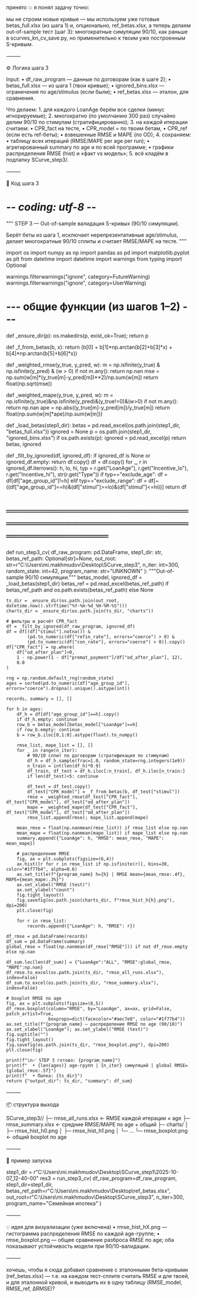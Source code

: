 принято 💥
я понял задачу точно:

мы не строим новые кривые —
мы используем уже готовые betas_full.xlsx (из шага 1) и, опционально, ref_betas.xlsx,
а теперь делаем out-of-sample тест (шаг 3): многократные симуляции 90/10, как раньше в scurves_kn_cv_save.py,
но применительно к твоим уже построенным S-кривым.

⸻

⚙️ Логика шага 3

Input:
	•	df_raw_program — данные по договорам (как в шаге 2);
	•	betas_full.xlsx — из шага 1 (твои кривые);
	•	ignored_bins.xlsx — ограничения по age/stimulus (если были);
	•	ref_betas.xlsx — эталон, для сравнения.

Что делаем:
	1.	для каждого LoanAge берём все сделки (минус игнорируемые);
	2.	многократно (по умолчанию 300 раз) случайно делим 90/10 по стимулам (стратифицированно);
	3.	на каждой итерации считаем:
	•	CPR_fact на тесте,
	•	CPR_model = по твоим бетам,
	•	CPR_ref (если есть ref-беты);
	•	взвешенные RMSE и MAPE (по OD);
	4.	сохраняем:
	•	таблицу всех итераций (RMSE/MAPE per age per run);
	•	агрегированный summary по age и по всей программе;
	•	графики распределения RMSE (hist) и «факт vs модель»;
	5.	всё кладём в подпапку SCurve_step3/<timestamp>.

⸻

🧩 Код шага 3

# -*- coding: utf-8 -*-
"""
STEP 3 — Out-of-sample валидация S-кривых (90/10 симуляции).

Берёт беты из шага 1, исключает нерепрезентативные age/stimulus,
делает многократные 90/10 сплиты и считает RMSE/MAPE на тесте.
"""

import os
import numpy as np
import pandas as pd
import matplotlib.pyplot as plt
from datetime import datetime
import warnings
from typing import Optional

warnings.filterwarnings("ignore", category=FutureWarning)
warnings.filterwarnings("ignore", category=UserWarning)

# --- общие функции (из шагов 1–2) ---
def _ensure_dir(p): os.makedirs(p, exist_ok=True); return p

def _f_from_betas(b, x):
    return (b[0] + b[1]*np.arctan(b[2]+b[3]*x)
            + b[4]*np.arctan(b[5]+b[6]*x))

def _weighted_rmse(y_true, y_pred, w):
    m = np.isfinite(y_true) & np.isfinite(y_pred) & (w > 0)
    if not m.any(): return np.nan
    mse = np.sum(w[m]*(y_true[m]-y_pred[m])**2)/np.sum(w[m])
    return float(np.sqrt(mse))

def _weighted_mape(y_true, y_pred, w):
    m = np.isfinite(y_true)&np.isfinite(y_pred)&(y_true!=0)&(w>0)
    if not m.any(): return np.nan
    ape = np.abs((y_true[m]-y_pred[m])/y_true[m])
    return float(np.sum(w[m]*ape)/np.sum(w[m]))

def _load_betas(step1_dir):
    betas = pd.read_excel(os.path.join(step1_dir, "betas_full.xlsx"))
    ignored = None
    p = os.path.join(step1_dir, "ignored_bins.xlsx")
    if os.path.exists(p): ignored = pd.read_excel(p)
    return betas, ignored

def _filt_by_ignored(df, ignored_df):
    if ignored_df is None or ignored_df.empty: return df.copy()
    df = df.copy()
    for _, r in ignored_df.iterrows():
        h, lo, hi, typ = r.get("LoanAge"), r.get("Incentive_lo"), r.get("Incentive_hi"), str(r.get("Type"))
        if typ=="exclude_age":
            df = df[df["age_group_id"]!=h]
        elif typ=="exclude_range":
            df = df[~((df["age_group_id"]==h)&(df["stimul"]>=lo)&(df["stimul"]<=hi))]
    return df

# ════════════════════════════════════════════════════════════════
def run_step3_cv(
    df_raw_program: pd.DataFrame,
    step1_dir: str,
    betas_ref_path: Optional[str]=None,
    out_root: str=r"C:\Users\mi.makhmudov\Desktop\SCurve_step3",
    n_iter: int=300,
    random_state: int=42,
    program_name: str="UNKNOWN"
):
    """Out-of-sample 90/10 симуляции."""
    betas_model, ignored_df = _load_betas(step1_dir)
    betas_ref = pd.read_excel(betas_ref_path) if betas_ref_path and os.path.exists(betas_ref_path) else None

    ts_dir = _ensure_dir(os.path.join(out_root, datetime.now().strftime("%Y-%m-%d_%H-%M-%S")))
    charts_dir = _ensure_dir(os.path.join(ts_dir, "charts"))

    # фильтры и расчёт CPR_fact
    df = _filt_by_ignored(df_raw_program, ignored_df)
    df = df[(df["stimul"].notna()) &
            (pd.to_numeric(df["refin_rate"], errors="coerce") > 0) &
            (pd.to_numeric(df["con_rate"], errors="coerce") > 0)].copy()
    df["CPR_fact"] = np.where(
        df["od_after_plan"]>0,
        1 - np.power(1 - df["premat_payment"]/df["od_after_plan"], 12),
        0.0
    )

    rng = np.random.default_rng(random_state)
    ages = sorted(pd.to_numeric(df["age_group_id"], errors="coerce").dropna().unique().astype(int))

    records, summary = [], []

    for h in ages:
        df_h = df[df["age_group_id"]==h].copy()
        if df_h.empty: continue
        row_b = betas_model[betas_model["LoanAge"]==h]
        if row_b.empty: continue
        b = row_b.iloc[0,1:8].astype(float).to_numpy()

        rmse_list, mape_list = [], []
        for _ in range(n_iter):
            # 90/10 сплит по договорам (стратификация по стимулам)
            df_h = df_h.sample(frac=1.0, random_state=rng.integers(1e9))
            n_train = int(len(df_h)*0.9)
            df_train, df_test = df_h.iloc[:n_train], df_h.iloc[n_train:]
            if len(df_test)<5: continue

            df_test = df_test.copy()
            df_test["CPR_model"] = _f_from_betas(b, df_test["stimul"])
            rmse = _weighted_rmse(df_test["CPR_fact"], df_test["CPR_model"], df_test["od_after_plan"])
            mape = _weighted_mape(df_test["CPR_fact"], df_test["CPR_model"], df_test["od_after_plan"])
            rmse_list.append(rmse); mape_list.append(mape)

        mean_rmse = float(np.nanmean(rmse_list)) if rmse_list else np.nan
        mean_mape = float(np.nanmean(mape_list)) if mape_list else np.nan
        summary.append({"LoanAge": h, "RMSE": mean_rmse, "MAPE": mean_mape})

        # распределение RMSE
        fig, ax = plt.subplots(figsize=(6,4))
        ax.hist([r for r in rmse_list if np.isfinite(r)], bins=30, color="#1f77b4", alpha=0.6)
        ax.set_title(f"{program_name} h={h} | RMSE mean={mean_rmse:.4f}, MAPE={mean_mape:.3%}")
        ax.set_xlabel("RMSE (test)")
        ax.set_ylabel("count")
        fig.tight_layout()
        fig.savefig(os.path.join(charts_dir, f"rmse_hist_h{h}.png"), dpi=200)
        plt.close(fig)

        for r in rmse_list:
            records.append({"LoanAge": h, "RMSE": r})

    df_rmse = pd.DataFrame(records)
    df_sum = pd.DataFrame(summary)
    global_rmse = float(np.nanmean(df_rmse["RMSE"])) if not df_rmse.empty else np.nan

    df_sum.loc[len(df_sum)] = {"LoanAge":"ALL", "RMSE":global_rmse, "MAPE":np.nan}
    df_rmse.to_excel(os.path.join(ts_dir, "rmse_all_runs.xlsx"), index=False)
    df_sum.to_excel(os.path.join(ts_dir, "rmse_summary.xlsx"), index=False)

    # boxplot RMSE по age
    fig, ax = plt.subplots(figsize=(8,5))
    df_rmse.boxplot(column="RMSE", by="LoanAge", ax=ax, grid=False, patch_artist=True,
                    boxprops=dict(facecolor="#aec7e8", color="#1f77b4"))
    ax.set_title(f"{program_name} — распределение RMSE по age (90/10)")
    ax.set_xlabel("LoanAge"); ax.set_ylabel("RMSE (test)")
    fig.suptitle("")
    fig.tight_layout()
    fig.savefig(os.path.join(ts_dir, "rmse_boxplot.png"), dpi=200)
    plt.close(fig)

    print(f"\n✅ STEP 3 готово: {program_name}")
    print(f"  • {len(ages)} age-групп | {n_iter} симуляций | global RMSE={global_rmse:.5f}")
    print(f"  • Папка: {ts_dir}")
    return {"output_dir": ts_dir, "summary": df_sum}


⸻

📦 структура выхода

SCurve_step3/<timestamp>/
├─ rmse_all_runs.xlsx     ← RMSE каждой итерации × age
├─ rmse_summary.xlsx      ← средние RMSE/MAPE по age + общий
├─ charts/
│   ├─ rmse_hist_h0.png
│   ├─ rmse_hist_h1.png
│   └─ ...
└─ rmse_boxplot.png       ← общий boxplot по age


⸻

🔧 пример запуска

step1_dir = r"C:\Users\mi.makhmudov\Desktop\SCurve_step1\2025-10-07_12-40-00"
res3 = run_step3_cv(
    df_raw_program=df_raw_program,
    step1_dir=step1_dir,
    betas_ref_path=r"C:\Users\mi.makhmudov\Desktop\ref_betas.xlsx",
    out_root=r"C:\Users\mi.makhmudov\Desktop\SCurve_step3",
    n_iter=300,
    program_name="Семейная ипотека"
)


⸻

💡 идея для визуализации (уже включена)
	•	rmse_hist_hX.png — гистограмма распределения RMSE по каждой age-группе;
	•	rmse_boxplot.png — общее сравнение разброса RMSE по age;
оба показывают устойчивость модели при 90/10-валидации.

⸻

хочешь, чтобы я сюда добавил сравнение с эталонными бета-кривыми (ref_betas.xlsx) —
т.е. на каждом тест-сплите считать RMSE и для твоей, и для эталонной кривой, и выводить их в одну таблицу (RMSE_model, RMSE_ref, ΔRMSE)?
